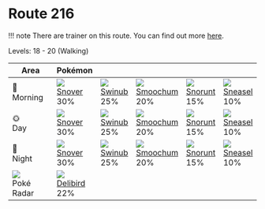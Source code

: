 # Route 216

!!! note
    There are trainer on this route. You can find out more [here](/trainer_changes/route_216/).

Levels: 18 - 20 (Walking)

Area                           | Pokémon                         | &nbsp;                          | &nbsp;                          | &nbsp;                          | &nbsp;                          
---                            | ---                             | ---                             | ---                             | ---                             | ---                             
🌅<br>Morning                   | ![][459]<br> [Snover]<br> 30%  | ![][220]<br> [Swinub]<br> 25%  | ![][238]<br> [Smoochum]<br> 20%| ![][361]<br> [Snorunt]<br> 15% | ![][215]<br> [Sneasel]<br> 10% 
🌞<br>Day                       | ![][459]<br> [Snover]<br> 30%  | ![][220]<br> [Swinub]<br> 25%  | ![][238]<br> [Smoochum]<br> 20%| ![][361]<br> [Snorunt]<br> 15% | ![][215]<br> [Sneasel]<br> 10% 
🌙<br>Night                     | ![][459]<br> [Snover]<br> 30%  | ![][220]<br> [Swinub]<br> 25%  | ![][238]<br> [Smoochum]<br> 20%| ![][361]<br> [Snorunt]<br> 15% | ![][215]<br> [Sneasel]<br> 10% 
![][poke-radar]<br> Poké Radar | ![][225]<br> [Delibird]<br> 22%


[Sneasel]: /pokemon_changes/215/
[Swinub]: /pokemon_changes/220/
[Delibird]: /pokemon_changes/225/
[Smoochum]: /pokemon_changes/238/
[Snorunt]: /pokemon_changes/361/
[Snover]: /pokemon_changes/459/
[poke-radar]: /img/items/poke-radar.png
[215]: /img/pokemon/215.png
[220]: /img/pokemon/220.png
[225]: /img/pokemon/225.png
[238]: /img/pokemon/238.png
[361]: /img/pokemon/361.png
[459]: /img/pokemon/459.png
